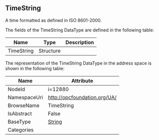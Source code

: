 <!-- datatype -->
## TimeString
A time formatted as defined in ISO 8601-2000.  
<!-- end of description -->
The fields of the TimeString DataType are defined in the following table:  

|Name|Type|Description|
|---|---|---|
|TimeString|Structure||

The representation of the TimeString DataType in the address space is shown in the following table:  

|Name|Attribute|
|---|---|
|NodeId|i=12880|
|NamespaceUri|http://opcfoundation.org/UA/|
|BrowseName|TimeString|
|IsAbstract|False|
|BaseType|[String](../../DataTypes/String/readme.md)|
|Categories||

